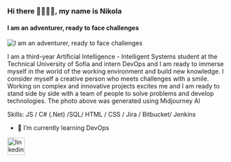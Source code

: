 
<!--
**Griwin1/Griwin1** is a ✨ _special_ ✨ repository because its `README.md` (this file) appears on your GitHub profile.

Here are some ideas to get you started:

- 🔭 I’m currently working on ...
- 🌱 I’m currently learning ...
- 👯 I’m looking to collaborate on ...
- 🤔 I’m looking for help with ...
- 💬 Ask me about ...
- 📫 How to reach me: ...
- 😄 Pronouns: ...
- ⚡ Fun fact: ...
-->
 ### Hi there 👋👨🏻‍💻, my name is Nikola 
#### I am an adventurer, ready to face challenges
![I am an adventurer, ready to face challenges]([https://cdn.discordapp.com/attachments/267681498021363712/1113372827781963827/Papa_Void_cybernetic_programmer_octane_render_futuristic_realis_26c80767-3bfd-4f84-b172-411b89dfc548_1.png](https://cdn.discordapp.com/attachments/267681498021363712/1113372827781963827/Papa_Void_cybernetic_programmer_octane_render_futuristic_realis_26c80767-3bfd-4f84-b172-411b89dfc548_1.png?ex=669776bf&is=6696253f&hm=9df2c867e5f778233bc878d5ade720539e91507a9ccacd2a101d2a80f0ab53b9&))

I am a third-year Artificial Intelligence - Intelligent Systems student at the Technical University of Sofia and intern DevOps and I am ready to immerse myself in the world of the working environment and build new knowledge.
I consider myself a creative person who meets challenges with a smile. Working on complex and innovative projects excites me and I am ready to stand side by side with
a team of people to solve problems and develop technologies.
Тhe photo above was generated using Midjourney AI

Skills: JS / C# (.Net) /SQL/ HTML / CSS / Jira / Bitbucket/ Jenkins

- 🌱 I’m currently learning DevOps 


[<img src='https://cdn.jsdelivr.net/npm/simple-icons@3.0.1/icons/linkedin.svg' alt='linkedin' height='40'>](https://www.linkedin.com/in/nikola-orlovski-7b3257221/)  


